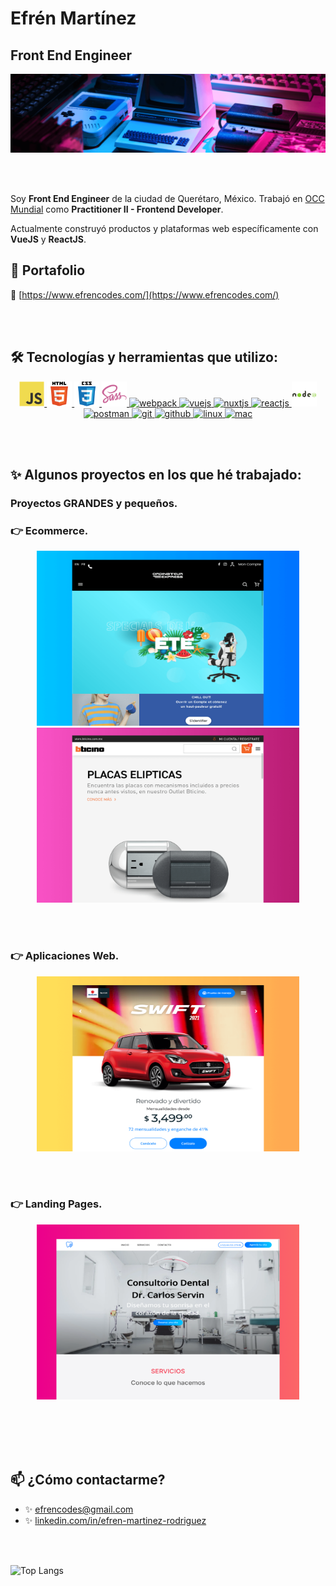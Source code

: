 # Efrén Martínez

## Front End Engineer

[![GitHub Header @efrenmartinez](https://github.com/efrencodes/efrencodes/blob/master/assets/github-efrencodes.png)](http://www.efrencodes.com/)

<br>
<br>

Soy **Front End Engineer** de la ciudad de Querétaro, México.
Trabajó en <a href="https://www.occ.com.mx/" target="_blank">OCC Mundial</a> como **Practitioner II - Frontend Developer**.

Actualmente construyó productos y plataformas web específicamente con **VueJS** y **ReactJS**.

## 🍻 Portafolio

💓 [https://www.efrencodes.com/](https://www.efrencodes.com/)

<br>
<br>

## 🛠️ Tecnologías y herramientas que utilizo:

<p align="center">
<a href="https://developer.mozilla.org/en-US/docs/Web/JavaScript" target="_blank"> <img src="https://raw.githubusercontent.com/devicons/devicon/master/icons/javascript/javascript-original.svg" alt="javascript" width="40" height="40"/> </a>
<a href="https://www.w3.org/html/" target="_blank"> <img src="https://raw.githubusercontent.com/devicons/devicon/master/icons/html5/html5-original-wordmark.svg" alt="html5" width="40" height="40"/> </a>
<a href="https://www.w3schools.com/css/" target="_blank"> <img src="https://raw.githubusercontent.com/devicons/devicon/master/icons/css3/css3-original-wordmark.svg" alt="css3" width="40" height="40"/> </a>
<a href="https://sass-lang.com" target="_blank"> <img src="https://raw.githubusercontent.com/devicons/devicon/master/icons/sass/sass-original.svg" alt="sass" width="40" height="40"/> </a>
<a href="#" target="_blank"> <img src="https://www.vectorlogo.zone/logos/js_webpack/js_webpack-icon.svg" alt="webpack" width="40" height="40"/> </a>
<a href="https://vuejs.org/" target="_blank"> <img src="https://www.vectorlogo.zone/logos/vuejs/vuejs-icon.svg" alt="vuejs" width="40" height="40"/> </a>
<a href="#" target="_blank"> <img src="https://www.vectorlogo.zone/logos/nuxtjs/nuxtjs-icon.svg" alt="nuxtjs" width="40" height="40"/> </a>
<a href="#" target="_blank"> <img src="https://www.vectorlogo.zone/logos/reactjs/reactjs-icon.svg" alt="reactjs" width="40" height="40"/> </a>
<a href="https://nodejs.org" target="_blank"> <img src="https://raw.githubusercontent.com/devicons/devicon/master/icons/nodejs/nodejs-original-wordmark.svg" alt="nodejs" width="40" height="40"/> </a>
<a href="https://www.postman.com/" target="_blank"> <img src="https://www.vectorlogo.zone/logos/getpostman/getpostman-icon.svg" alt="postman" width="40" height="40"/> </a>
<a href="https://git-scm.com/" target="_blank"> <img src="https://www.vectorlogo.zone/logos/git-scm/git-scm-icon.svg" alt="git" width="40" height="40"/> </a>
<a href="https://github.com/efrenmartinez" target="_blank"> <img src="https://www.vectorlogo.zone/logos/github/github-icon.svg" alt="github" width="40" height="40"/> </a>
<a href="#" target="_blank"> <img src="https://www.vectorlogo.zone/logos/linux/linux-icon.svg" alt="linux" width="40" height="40"/> </a>
<a href="#" target="_blank"> <img src="https://www.vectorlogo.zone/logos/apple/apple-icon.svg" alt="mac" width="40" height="40"/> </a>
</p>

<br>
<br>

## ✨ Algunos proyectos en los que hé trabajado:

### Proyectos GRANDES y pequeños.

### 👉 Ecommerce.

<p align="center">
    <a
        href="https://www.ordiexpress.com/"
        target="_blank">
            <img
                src="https://github.com/efrencodes/efrencodes/blob/master/assets/projects/project_ordiexpress.png"
                alt="Ecommerce Ordiexpress"
                width="420"
                height="280"
            />
    </a>
    <a
        href="https://store.bticino.com.mx/"
        target="_blank">
            <img
                src="https://github.com/efrencodes/efrencodes/blob/master/assets/projects/project_bticino_store.png"
                alt="Ecommerce Bticino México"
                width="420"
                height="280"
            />
    </a>
</p>
<br>
<br>

### 👉 Aplicaciones Web.

<p align="center">
    <a
        href="https://www.suzuki.com.mx/autos"
        target="_blank">
            <img
                src="https://github.com/efrencodes/efrencodes/blob/master/assets/projects/project_suzuki.png"
                alt="Suzuki Mexico"
                width="420"
                height="280"
            />
    </a>
</p>
<br>
<br>

### 👉 Landing Pages.

<p align="center">
    <a
        href="https://drcarlosservin.com"
        target="_blank">
            <img
                src="https://github.com/efrencodes/efrencodes/blob/master/assets/projects/project_dr_carlos_servin.png"
                alt="Project - Dr Carlos Servin"
                width="420"
                height="280"
            />
    </a>
</p>

<br>
<br>

<br>
<br>

## 📫 ¿Cómo contactarme?

- ✨ [efrencodes@gmail.com](mailto:efrencodes@gmail.com)
- ✨ [linkedin.com/in/efren-martinez-rodriguez](https://www.linkedin.com/in/efren-martinez-rodriguez/)

<br>
<br>

![Top Langs](https://github-readme-stats.vercel.app/api/top-langs/?username=efrencodes&layout=compact&title_color=007bff&text_color=e7e7e7&icon_color=007bff&bg_color=171c28)
